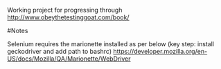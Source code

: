 Working project for progressing through http://www.obeythetestinggoat.com/book/


#Notes

Selenium requires the marionette installed as per below (key step: install geckodriver and add path to bashrc)
https://developer.mozilla.org/en-US/docs/Mozilla/QA/Marionette/WebDriver